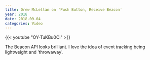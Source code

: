 ```yaml
---
title: Drew McLellan on 'Push Button, Receive Beacon'
year: 2018
date: 2018-09-04
categories: Video
---
```


{{< youtube "OY-TuKBu0CI" >}}

The Beacon API looks brilliant. I love the idea of event tracking being lightweight and 'throwaway'.
